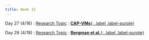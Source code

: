 ```yaml
---
title: Week 15
---
```


Day 27 (4/16)
: [Research Topic](#)
  : [**CAP-VMs**{: .label .label-purple}](https://www.usenix.org/conference/osdi22/presentation/sartakov)

Day 28 (4/18)
: [Research Topic](#)
  : [**Bergman et al.**{: .label .label-purple}](https://www.usenix.org/conference/atc23/presentation/bergman)
